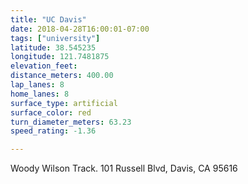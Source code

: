 ```yaml
---
title: "UC Davis"
date: 2018-04-28T16:00:01-07:00
tags: ["university"]
latitude: 38.545235
longitude: 121.7481875
elevation_feet:
distance_meters: 400.00
lap_lanes: 8
home_lanes: 8
surface_type: artificial
surface_color: red
turn_diameter_meters: 63.23
speed_rating: -1.36

---
```

Woody Wilson Track. 101 Russell Blvd, Davis, CA 95616
<!--more-->
